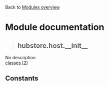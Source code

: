 Back to [Modules overview](https://github.com/pyrustic/hubstore/blob/master/docs/modules/README.md)
  
# Module documentation
>## hubstore.host.\_\_init\_\_
No description
<br>
[classes (2)](https://github.com/pyrustic/hubstore/blob/master/docs/modules/content/hubstore.host.__init__/classes.md)


## Constants
```python

```

